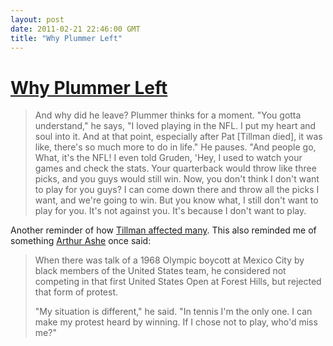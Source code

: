```yaml
---
layout: post
date: 2011-02-21 22:46:00 GMT
title: "Why Plummer Left"
---
```

# [Why Plummer Left](http://sportsillustrated.cnn.com/vault/article/magazine/MAG1181772/1/index.htm)

> And why did he leave? Plummer thinks for a moment. "You gotta understand," he says, "I loved playing in the NFL. I put my heart and soul into it. And at that point, especially after Pat [Tillman died], it was like, there's so much more to do in life." He pauses. "And people go, What, it's the NFL! I even told Gruden, 'Hey, I used to watch your games and check the stats. Your quarterback would throw like three picks, and you guys would still win. Now, you don't think I don't want to play for you guys? I can come down there and throw all the picks I want, and we're going to win. But you know what, I still don't want to play for you. It's not against you. It's because I don't want to play.



Another reminder of how [Tillman affected many][2].  This also reminded me of something [Arthur Ashe][3] once said:



[2]: http://sportsillustrated.cnn.com/2006/magazine/09/05/tillman0911/

[3]: http://www.nytimes.com/1993/02/09/sports/sports-of-the-times-people-don-t-listen-to-losers.html?pagewanted=all&src=pm


> When there was talk of a 1968 Olympic boycott at Mexico City by black members of the United States team, he considered not competing in that first United States Open at Forest Hills, but rejected that form of protest.
> 
> "My situation is different," he said. "In tennis I'm the only one. I can make my protest heard by winning. If I chose not to play, who'd miss me?"
